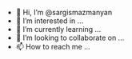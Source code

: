 - 👋 Hi, I’m @sargismazmanyan
- 👀 I’m interested in ...
- 🌱 I’m currently learning ...
- 💞️ I’m looking to collaborate on ...
- 📫 How to reach me ...

<!---
sargismazmanyan/sargismazmanyan is a ✨ special ✨ repository because its `README.md` (this file) appears on your GitHub profile.
You can click the Preview link to take a look at your changes.
--->
